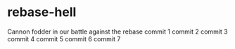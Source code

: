 # rebase-hell
Cannon fodder in our battle against the rebase
commit 1
commit 2
commit 3
commit 4
commit 5
commit 6
commit 7
